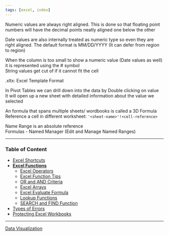 ```yaml
---
tags: [excel, index]
---
```


Numeric values are always right aligned. This is done so that floating point numbers will have the decimal points neatly aligned one below the other

Date values are also internally treated as numeric type so even they are right aligned. The default format is MM/DD/YYYY (It can defer from region to region)

When the column is too small to show a numeric value (Date values as well) it is represented using the # symbol  
String values get cut of if it cannot fit the cell

.xltx: Excel Template Format

In Pivot Tables we can drill down into the data by Double clicking on value  
It will open up a new sheet with detailed information about the value we selected

An formula that spans multiple sheets/ wordbooks is called a 3D Formula  
Reference a cell in different worksheet: `'<sheet-name>'!<cell-reference>`

Name Range is an absolute reference  
Formulas - Named Manager (Edit and Manage Named Ranges)

---

### Table of Content

* [Excel Shortcuts](Excel%20Shortcuts.md)
* **<u>Excel Functions</u>**
	* [Excel Operators](Functions/Excel%20Operators.md)
	* [Excel Function Tips](Functions/Excel%20Function%20Tips.md)
	* [OR and AND Criteria](Functions/OR%20and%20AND%20Criteria.md)
	* [Excel Arrays](Functions/Excel%20Arrays.md)
	* [Excel Evaluate Formula](Functions/Excel%20Evaluate%20Formula.md)
	* [Lookup Functions](Functions/Lookup%20Functions.md)
	* [SEARCH and FIND Function](Functions/SEARCH%20and%20FIND%20Function.md)
* [Types of Errors](Types%20of%20Errors.md)
* [Protecting Excel Workbooks](Protecting%20Excel%20Workbooks.md)

---

[Data Visualization](../Data%20Visualization.md)
